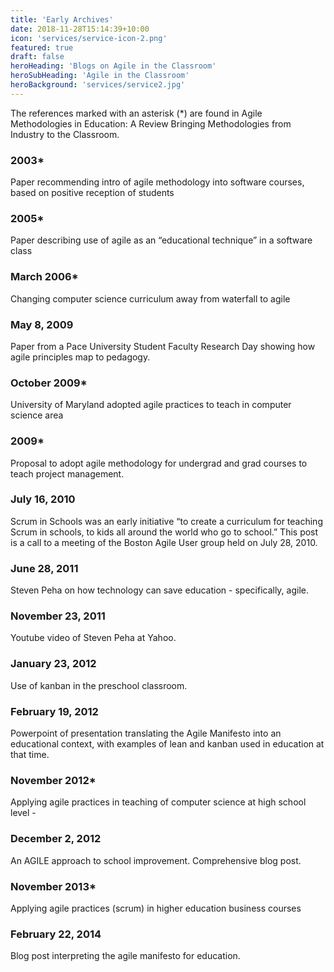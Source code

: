 ```yaml
---
title: 'Early Archives'
date: 2018-11-28T15:14:39+10:00
icon: 'services/service-icon-2.png'
featured: true
draft: false
heroHeading: 'Blogs on Agile in the Classroom'
heroSubHeading: 'Agile in the Classroom'
heroBackground: 'services/service2.jpg'
---
```


The references marked with an asterisk (*) are found in Agile Methodologies in Education: A Review Bringing Methodologies from Industry to the Classroom.

### 2003*

Paper recommending intro of agile methodology into software courses, based on positive reception of students

### 2005*

Paper describing use of agile as an “educational technique” in a software class

### March 2006*

Changing computer science curriculum away from waterfall to agile

### May 8, 2009

Paper from a Pace University Student Faculty Research Day showing how agile principles map to pedagogy.

### October 2009*

University of Maryland adopted agile practices to teach in computer science area

### 2009*

Proposal to adopt agile methodology for undergrad and grad courses to teach project management.

### July 16, 2010

Scrum in Schools was an early initiative “to create a curriculum for teaching Scrum in schools, to kids all around the world who go to school.” This post is a call to a meeting of the Boston Agile User group held on July 28, 2010.

### June 28, 2011

Steven Peha on how technology can save education - specifically, agile.

### November 23, 2011

Youtube video of Steven Peha at Yahoo.

### January 23, 2012

Use of kanban in the preschool classroom.

### February 19, 2012

Powerpoint of presentation translating the Agile Manifesto into an educational context, with examples of lean and kanban used in education at that time.

### November 2012*

Applying agile practices in teaching of computer science at high school level -

### December 2, 2012

An AGILE approach to school improvement. Comprehensive blog post.

### November 2013*

Applying agile practices (scrum) in higher education business courses

### February 22, 2014

Blog post interpreting the agile manifesto for education.

